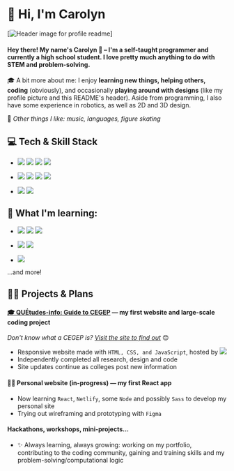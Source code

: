 # 👋 Hi, I'm Carolyn

[![Header image for profile readme](https://raw.githubusercontent.com/cw118/<OWNER>/<OWNER>/readme_header.png "Header image for profile readme")]

#### Hey there! My name's Carolyn 🤗 – I'm a self-taught programmer and currently a high school student. I love pretty much anything to do with STEM and problem-solving.
🎓 A bit more about me: I enjoy **learning new things, helping others, coding** (obviously), and occasionally **playing around with designs** (like my profile picture and this README's header). Aside from programming, I also have some experience in robotics, as well as 2D and 3D design.

<!--
✅ Curious and eager to improve

✅ Passionate

✅ Hard-working
-->

📌 *Other things I like: music, languages, figure skating*

## 💻 Tech & Skill Stack
- ![](https://img.shields.io/badge/Code-C-informational?style=flat&logo=C&logoColor=white&color=2bbc8a&logoWidth=18)
![](https://img.shields.io/badge/Code-Python-informational?style=flat&logo=Python&logoColor=white&color=2bbc8a&logoWidth=18)
![](https://img.shields.io/badge/Framework-Flask-informational?style=flat&logo=flask&logoColor=white&color=2bbc8a&logoWidth=18)
![](https://img.shields.io/badge/Database-SQL-informational?style=flat&logo=sqlite&logoColor=white&color=red)

- ![](https://img.shields.io/badge/Code-JavaScript-informational?style=flat&logo=javascript&logoColor=white&color=ff9933&logoWidth=18)
![](https://img.shields.io/badge/Frontend-HTML-informational?style=flat&logo=html5&logoColor=white&color=ff9933&logoWidth=18)
![](https://img.shields.io/badge/Frontend-CSS-informational?style=flat&logo=css3&logoColor=white&color=ff9933&logoWidth=18)
![](https://img.shields.io/badge/Frontend-Bootstrap-informational?style=flat&logo=bootstrap&logoColor=white&color=ff9933&logoWidth=18)

- ![](https://img.shields.io/badge/Editor-VS_Code-informational?style=flat&logo=visualstudiocode&logoColor=white&color=0078d7&logoWidth=18)
![](https://img.shields.io/badge/Basic_computer--aided_design-AutoCAD-informational?style=flat&logo=autodesk&logoColor=white&color=0078d7&logoWidth=18)

## 🌱 What I'm learning:
- ![](https://img.shields.io/badge/Code-C++-informational?style=flat&logo=cplusplus&logoColor=white&color=success&logoWidth=18)
![](https://img.shields.io/badge/Frontend-ReactJS-informational?style=flat&logo=react&logoColor=white&color=success&logoWidth=18)
![](https://img.shields.io/badge/Backend-NodeJS-informational?style=flat&logo=nodedotjs&logoColor=white&color=success&logoWidth=18)

- ![](https://img.shields.io/badge/Database/Tool-Microsoft_SQL_Server-informational?style=flat&logo=microsoftsqlserver&logoColor=white&color=yellow&logoWidth=18)
![](https://img.shields.io/badge/Tool-Git-informational?style=flat&logo=git&logoColor=white&color=yellow&logoWidth=18)

- ![](https://img.shields.io/badge/Software-Figma-informational?style=flat&logo=figma&logoColor=white&color=ff69b4&logoWidth=18)

...and more!

## 💼🔭 Projects & Plans
#### [🎓 QUÉtudes-info: Guide to CEGEP](https://github.com/cw118/quetudesinfo) — my first website and large-scale coding project
*Don't know what a CEGEP is? [Visit the site to find out](https://cw118.github.io/quetudesinfo/)* 😊
- Responsive website made with `HTML, CSS, and JavaScript`, hosted by ![](https://img.shields.io/badge/GitHub_Pages-informational?style=flat&logo=github&logoColor=white&color=1a1a1a&logoWidth=16)
- Independently completed all research, design and code
- Site updates continue as colleges post new information

#### 👩‍💻 Personal website (in-progress) — my first React app
- Now learning `React`, `Netlify`, some `Node` and possibly `Sass` to develop my personal site
- Trying out wireframing and prototyping with `Figma`

#### Hackathons, workshops, mini-projects...
- ✨ Always learning, always growing: working on my portfolio, contributing to the coding community, gaining and training skills and my problem-solving/computational logic
